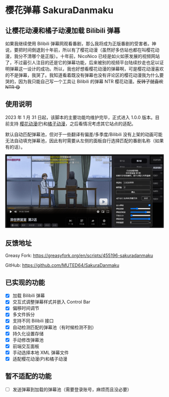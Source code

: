 # 樱花弹幕 SakuraDanmaku

## 让樱花动漫和橘子动漫加载 Bilibili 弹幕

如果我继续使用 Bilibili 弹幕网观看番剧，那么我将成为正版番剧的受害者。神说，要把时间倒退到十年前，所以有了樱花动漫（虽然好多仿站也都在叫樱花动漫，我分不清哪个是正版）。十年前，NicoNico 已经是如火如荼发展的视频网站了，不过最引人注目的还是它的弹幕功能，后来被别的视频平台陆续抄走也足以证明弹幕这一设计的成功。所以，我也好想看樱花动漫的弹幕啊，可是樱花动漫喜欢的不是弹幕，我哭了。我知道看着既没有弹幕也没有评论区的樱花动漫我为什么要哭的，因为我只能自己写一个工具让 Bilibili 的弹幕 NTR 樱花动漫。~~反转了就喜欢 NTR 😋~~

## 使用说明

2023 年 1 月 31 日起，该脚本的主要功能均维护完毕，正式进入 1.0.0 版本。目前支持 [樱花动漫(P)](https://yhdmp.cc)和[橘子动漫](https://www.mgnacg.com)，之后看情况考虑其它站点的适配。

默认自动匹配弹幕池，但对于一些翻译有偏差/多季度/Bilibili 没有上架的动画可能无法自动填充弹幕池，因此有时需要从左侧的面板自行选择匹配的番剧名称（如果有的话）。

![使用效果](SakuraDanmaku.png)

## 反馈地址

Greasy Fork: <https://greasyfork.org/en/scripts/455196-sakuradanmaku>

GitHub: <https://github.com/MUTED64/SakuraDanmaku>

## 已实现的功能

- [x] 加载 Bilibili 弹幕
- [x] 交互式调整弹幕样式并嵌入 Control Bar
- [x] 偏移时间调节
- [x] 多文件拆分
- [x] 支持不同 Bilibili 接口
- [x] 自动检测匹配的弹幕池（有时候检测不到）
- [x] 持久化设置存储
- [x] 手动修改弹幕池
- [x] 前端交互面板
- [x] 手动选择本地 XML 弹幕文件
- [x] 适配樱花动漫(P)和橘子动漫

## 暂不适配的功能

- [ ] 发送弹幕到加载的弹幕池（需要登录账号，麻烦而且没必要）
